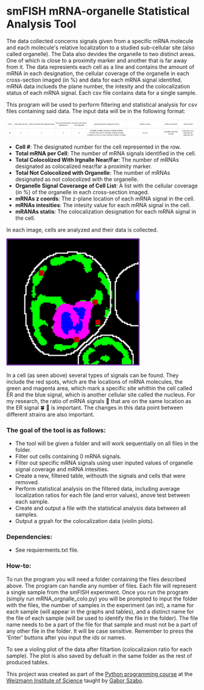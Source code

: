 # smFISH mRNA-organelle Statistical Analysis Tool

The data collected concerns signals given from a specific mRNA molecule and each molecule's relative localization to a studied sub-cellular site (also called organelle). The Data also devides the organelle to two distinct areas. One of which is close to a proximity marker and another that is far away from it. The data represients each cell as a line and contains the amount of mRNA in each designation, the cellular coverage of the organelle in each cross-section imaged (in %) and data for each mRNA signal identifed. mRNA data inclueds the plane number, the intesity and the colocalization status of each mRNA signal. Each csv file contains data for a single sample.

This program will be used to perform filtering and statistical analysis for csv files containing said data. The input data will be in the following format:

![table](img/start_table.png)

- **Cell #**: The designated number for the cell represented in the row.
- **Total mRNA per Cell**: The number of mRNA signals identified in the cell.
- **Total Colocolized With Irgnalle Near/Far**: The number of mRNAs designated as colocalized near/far a proximity marker.
- **Total Not Colocolized with Organelle**: The number of mRNAs designated as not colocolized with the organelle.
- **Organelle Signal Coveraege of Cell List**: A list with the cellular coverage (in %) of the organelle in each cross-section imaged.
- **mRNAs z coords**: The z-plane location of each mRNA signal in the cell.
- **mRNAs intesities**: The intesity value for each mRNA signal in the cell.
- **mRANAs statis**: The colocalization designation for each mRNA signal in the cell.


In each image, cells are analyzed and their data is collected.

![A Cell](img/cell.png)

In a cell (as seen above) several types of signals can be found. They include the red spots, which are the locations of mRNA molecules, the green and magenta area, which mark a specific site whithin the cell called ER and the blue signal, which is another cellular site called the nucleus. For my research, the ratio of mRNA signals :red_circle: that are on the same location as the ER signal :four_leaf_clover: :cherry_blossom: is important. The changes in this data point between different strains are also important.

### The goal of the tool is as follows:
- The tool will be given a folder and will work sequentially on all files in the folder.
- Filter out cells containing 0 mRNA signals.
- Filter out specific mRNA signals using user inputed values of organelle signal coverage and mRNA intesities.
- Create a new, filtered table, withouth the signals and cells that were removed.
- Perform statistical analysis on the filtered data, including average localization ratios for each file (and error values), anove test between each sample.
- Create and output a file with the statistical analysis data between all samples.
- Output a grpah for the colocalization data (violin plots).

### Dependencies:
- See requierments.txt file.

### How-to:
To run the program you will need a folder containing the files described above. The program can handle any number of files. Each file will represent a single sample from the smFISH experiment.
Once you run the program (simply run mRNA_orgnalle_colo.py) you will be prompted to input the folder with the files, the number of samples in the experiment (an int), a name for each sample (will appear in the graphs and tables), and a distinct name for the file of each sample (will be used to identify the file in the folder). The file name needs to be a part of the file for that sample and must not be a part of any other file in the folder. It will be case sensitive.
Remember to press the 'Enter' buttons after you input the ids or names.

To see a violing plot of the data after filtartion (colocalizaion ratio for each sample). The plot is also saved by defualt in the same folder as the rest of produced tables.

This project was created as part of the [Python programming course](https://github.com/szabgab/wis-python-course-2024-04) at the [Weizmann Institute of Science](https://www.weizmann.ac.il/) taught by [Gabor Szabo](https://szabgab.com/).
